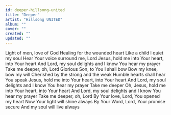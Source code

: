 ```yaml
---
id: deeper-hillsong-united
title: "Deeper"
artist: "Hillsong UNITED"
album: ""
cover: ""
created: ""
updated: ""
---
```


Light of men, love of God
Healing for the wounded heart
Like a child I quiet my soul
Hear Your voice surround me, Lord
Jesus, hold me into Your heart, into Your heart
And Lord, my soul delights and I know You hear my prayer
Take me deeper, oh, Lord
Glorious Son, to You I shall bow
Bow my knee, bow my will
Cherished by the strong and the weak
Humble hearts shall hear You speak
Jesus, hold me into Your heart, into Your heart
And Lord, my soul delights and I know You hear my prayer
Take me deeper
Oh, Jesus, hold me into Your heart, into Your heart
And Lord, my soul delights and I know You hear my prayer
Take me deeper, oh, Lord
By Your love, Lord, You opened my heart
Now Your light will shine always
By Your Word, Lord, Your promise secure
And my soul will live always